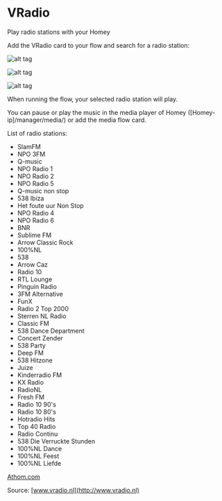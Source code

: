 # VRadio

Play radio stations with your Homey

Add the VRadio card to your flow and search for a radio station:

![alt tag](https://cloud.githubusercontent.com/assets/20050596/17430192/22790bb4-5af3-11e6-909e-c0234ce16780.png)

![alt tag](https://cloud.githubusercontent.com/assets/20050596/17430193/227a15f4-5af3-11e6-8fcc-abec68a8c069.png)

![alt tag](https://cloud.githubusercontent.com/assets/20050596/17430194/227ada3e-5af3-11e6-8491-77ec624de89e.png)

When running the flow, your selected radio station will play.

You can pause or play the music in the media player of Homey ([Homey-ip]/manager/media/) or add the media flow card.

List of radio stations:

* SlamFM
* NPO 3FM
* Q-music
* NPO Radio 1
* NPO Radio 2
* NPO Radio 5
* Q-music non stop
* 538 Ibiza
* Het foute uur Non Stop
* NPO Radio 4
* NPO Radio 6
* BNR
* Sublime FM
* Arrow Classic Rock
* 100%NL
* 538
* Arrow Caz
* Radio 10
* RTL Lounge
* Pinguin Radio
* 3FM Alternative
* FunX
* Radio 2 Top 2000
* Sterren NL Radio
* Classic FM
* 538 Dance Department
* Concert Zender
* 538 Party
* Deep FM
* 538 Hitzone
* Juize
* Kinderradio FM
* KX Radio
* RadioNL
* Fresh FM
* Radio 10 90's
* Radio 10 80's
* Hotradio Hits
* Top 40 Radio
* Radio Continu
* 538 Die Verruckte Stunden
* 100%NL Dance
* 100%NL Feest
* 100%NL Liefde

[Athom.com](http://www.athom.com)

Source: [www.vradio.nl](http://www.vradio.nl)
